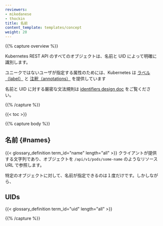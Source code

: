 ```yaml
---
reviewers:
- mikedanese
- thockin
title: 名前
content_template: templates/concept
weight: 20
---
```


{{% capture overview %}}
<!--
All objects in the Kubernetes REST API are unambiguously identified by a Name and a UID.
-->
Kubernetes REST API のすべてのオブジェクトは、名前と UID によって明確に識別します。

<!--
For non-unique user-provided attributes, Kubernetes provides [labels](/docs/user-guide/labels) and [annotations](/docs/concepts/overview/working-with-objects/annotations/).
-->
ユニークではないユーザが指定する属性のためには、Kubernetes は [ラベル（label）](/jp/docs/user-guide/labels) と [注釈（annotations）](/jp/docs/concepts/overview/working-with-objects/annotations/) を提供しています

<!--
See the [identifiers design doc](https://git.k8s.io/community/contributors/design-proposals/architecture/identifiers.md) for the precise syntax rules for Names and UIDs.
-->
名前と UID に対する厳密な文法規則は [identifiers design doc](https://git.k8s.io/community/contributors/design-proposals/architecture/identifiers.md) をご覧ください。

{{% /capture %}}

{{< toc >}}

{{% capture body %}}

<!--
## Names
-->
## 名前 {#names}

{{< glossary_definition term_id="name" length="all" >}}
クライアントが提供する文字列であり、オブジェクトを `/api/v1/pods/some-name` のようなリソース URL で参照します。

特定のオブジェクトに対して、名前が指定できるのは１度だけです。しかしながら、

<!--
By convention, the names of Kubernetes resources should be up to maximum length of 253 characters and consist of lower case alphanumeric characters, `-`, and `.`, but certain resources have more specific restrictions.
-->

## UIDs

{{< glossary_definition term_id="uid" length="all" >}}

{{% /capture %}}